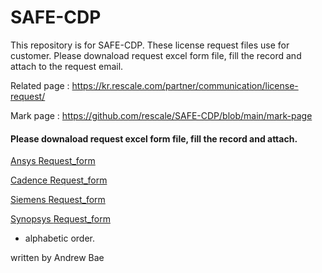 # SAFE-CDP
This repository is for SAFE-CDP.
These license request files use for customer.
Please downaload request excel form file, fill the record and attach to the request email.

Related page : https://kr.rescale.com/partner/communication/license-request/

Mark page : https://github.com/rescale/SAFE-CDP/blob/main/mark-page

#### Please downaload request excel form file, fill the record and attach. 


[ Ansys     ](mailto:jooil.park@ansys.com;jiho.jang@ansys.com?subject=Request%20Ansys%20License&body=Please%20downaload%20%27Ansys%20request%20excel%20form%27%20file%2C%20fill%20the%20record%20and%20attach%20here.%20)   [Request_form](https://github.com/rescale/SAFE-CDP/raw/main/[SAFE-CDP]Ansys_License_Request_form.xlsx)

[ Cadence   ](mailto:hhpark@cadence.com?subject=Request%20Cadence%20License&body=%0APlease%20downaload%20%27Ansys%20request%20excel%20form%27%20file%2C%20fill%20the%20record%20and%20attach%20here.%20)  [Request_form](https://github.com/rescale/SAFE-CDP/raw/main/[SAFE-CDP]Cadence_License_Request_form.xlsx)

[  Siemens   ](mailto:tommy_song@mentor.com;Ming_Ting@mentor.com;youmi.kim@siemens.com?subject=Request%20Siemens%20License&body=Please%20downaload%20%27Siemens%20request%20excel%20form%27%20file%2C%20fill%20the%20record%20and%20attach%20here.%20)   [Request_form](https://github.com/rescale/SAFE-CDP/raw/main/[SAFE-CDP]Siemens_License_Request_form.xlsx)

[ Synopsys ](mailto:SAFE-CPG@Synopsys.com?subject=Request%20Synopsys%20License&body=%0APlease%20downaload%20%27Synopsys%20request%20excel%20form%27%20file%2C%20fill%20the%20record%20and%20attach%20here.%20)  [Request_form](https://github.com/rescale/SAFE-CDP/raw/main/[SAFE-CDP]Synopsys_License_Request_form.xlsx)        

* alphabetic order.

written by Andrew Bae
